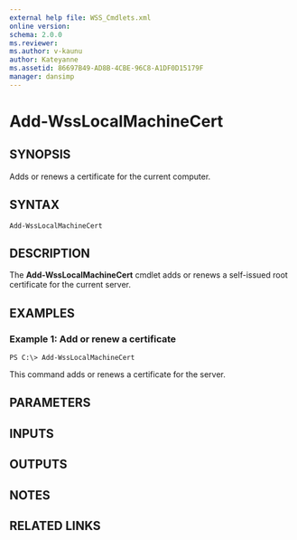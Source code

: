 ```yaml
---
external help file: WSS_Cmdlets.xml
online version: 
schema: 2.0.0
ms.reviewer:
ms.author: v-kaunu
author: Kateyanne
ms.assetid: 86697B49-AD8B-4CBE-96C8-A1DF0D15179F
manager: dansimp
---
```


# Add-WssLocalMachineCert

## SYNOPSIS
Adds or renews a certificate for the current computer.

## SYNTAX

```
Add-WssLocalMachineCert
```

## DESCRIPTION
The **Add-WssLocalMachineCert** cmdlet adds or renews a self-issued root certificate for the current server.

## EXAMPLES

### Example 1: Add or renew a certificate
```
PS C:\> Add-WssLocalMachineCert
```

This command adds or renews a certificate for the server.

## PARAMETERS

## INPUTS

## OUTPUTS

## NOTES

## RELATED LINKS

